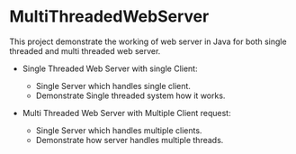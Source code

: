 # MultiThreadedWebServer

This project demonstrate the working of web server in Java for both single threaded and multi threaded web server.

- Single Threaded Web Server with single Client:
  - Single Server which handles single client.
  - Demonstrate Single threaded system how it works.

- Multi Threaded Web Server with Multiple Client request:
  - Single Server which handles multiple clients.
  - Demonstrate how server handles multiple threads.
